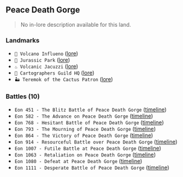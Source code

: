 ## Peace Death Gorge
> No in-lore description available for this land.

### Landmarks
- `🌋 Volcano Influeno` ([lore](<https://zeithalt.github.io//r/volcano_influeno.html>))
- `🦖 Jurassic Park` ([lore](<https://zeithalt.github.io//r/jurassic_park.html>))
- `♨️ Volcanic Jacuzzi` ([lore](<https://zeithalt.github.io//r/volcanic_jacuzzi.html>))
- `🧭 Cartographers Guild HQ` ([lore](<https://zeithalt.github.io//r/cartographers_guild_hq.html>))
- `🏜️ Teremok of the Cactus Patron` ([lore](<https://zeithalt.github.io//r/teremok_of_the_cactus_patron.html>))
### Battles (10)
- `Eon 451 - The Blitz Battle of Peace Death Gorge` ([timeline](<https://zeithalt.github.io//t/#eon0451>))
- `Eon 582 - The Advance on Peace Death Gorge` ([timeline](<https://zeithalt.github.io//t/#eon0582>))
- `Eon 768 - Hesitant Battle of Peace Death Gorge` ([timeline](<https://zeithalt.github.io//t/#eon0768>))
- `Eon 793 - The Mourning of Peace Death Gorge` ([timeline](<https://zeithalt.github.io//t/#eon0793>))
- `Eon 864 - The Victory of Peace Death Gorge` ([timeline](<https://zeithalt.github.io//t/#eon0864>))
- `Eon 914 - Resourceful Battle over Peace Death Gorge` ([timeline](<https://zeithalt.github.io//t/#eon0914>))
- `Eon 1007 - Futile Battle at Peace Death Gorge` ([timeline](<https://zeithalt.github.io//t/#eon1007>))
- `Eon 1063 - Retaliation on Peace Death Gorge` ([timeline](<https://zeithalt.github.io//t/#eon1063>))
- `Eon 1080 - Defeat at Peace Death Gorge` ([timeline](<https://zeithalt.github.io//t/#eon1080>))
- `Eon 1111 - Desperate Battle of Peace Death Gorge` ([timeline](<https://zeithalt.github.io//t/#eon1111>))
